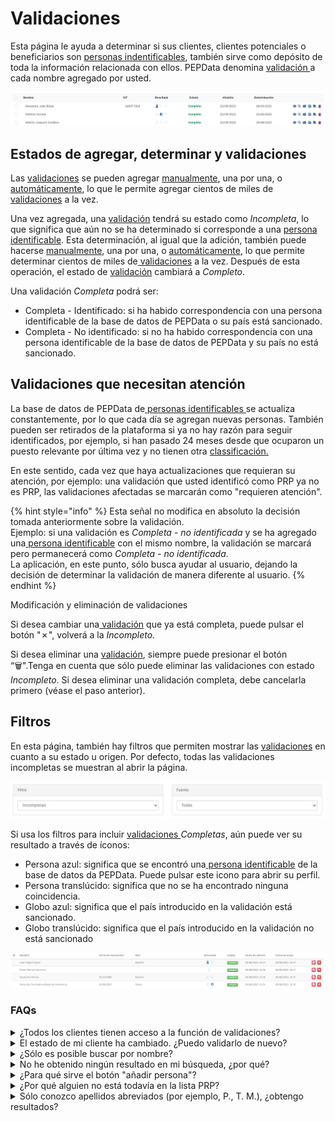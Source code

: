 # Validaciones

Esta página le ayuda a determinar si sus clientes, clientes potenciales o beneficiarios son [personas indentificables](../../glossario/glossario-aplicacao.md#persona-identificable), también sirve como depósito de toda la información relacionada con ellos. PEPData denomina [validación ](../../glossario/glossario-aplicacao.md#validacion)a cada nombre agregado por usted.

![Tabla de validaciones](../../.gitbook/assets/g.jpg)

## Estados de agregar, determinar y validaciones

Las [validaciones](../../glossario/glossario-aplicacao.md#validacion) se pueden agregar [manualmente](adicao-manual.md), una por una, o [automáticamente](upload-de-validacoes.md), lo que le permite agregar cientos de miles de [validaciones](../../glossario/glossario-aplicacao.md#validacion) a la vez.

Una vez agregada, una [validación](../../glossario/glossario-aplicacao.md#validacion) tendrá su estado como _Incompleta_, lo que significa que aún no se ha determinado si corresponde a una [persona identificable](../../glossario/glossario-aplicacao.md#persona-identificable). Esta determinación, al igual que la adición, también puede hacerse [manualmente](analise-manual.md), una por una, o [automáticamente](aplicacao-de-regras.md), lo que permite determinar cientos de miles de[ validaciones](../../glossario/glossario-aplicacao.md#validacion) a la vez. Después de esta operación, el estado de [validación](../../glossario/glossario-aplicacao.md#validacion) cambiará a _Completo_.&#x20;

Una validación _Completa_ podrá ser:&#x20;

* Completa - Identificado: si ha habido correspondencia con una persona identificable de la base de datos de PEPData o su país está sancionado.
* Completa - No identificado: si no ha habido correspondencia con una persona identificable de la base de datos de PEPData y su país no está sancionado.

## Validaciones que necesitan atención

La base de datos de PEPData de[ personas identificables ](../../glossario/glossario-aplicacao.md#persona-identificable)se actualiza constantemente, por lo que cada día se agregan nuevas personas. También pueden ser retirados de la plataforma si ya no hay razón para seguir identificados, por ejemplo, si han pasado 24 meses desde que ocuparon un puesto relevante por última vez y no tienen otra [classificación.](../../glossario/glossario-aplicacao.md#classificacion)

En este sentido, cada vez que haya actualizaciones que requieran su atención, por ejemplo: una validación que usted identificó como PRP ya no es PRP, las validaciones afectadas se marcarán como "requieren atención".

{% hint style="info" %}
Esta señal no modifica en absoluto la decisión tomada anteriormente sobre la validación. \
Ejemplo: si una validación es _Completa_ - _no identificada_ y se ha agregado una[ persona identificable](../../glossario/glossario-aplicacao.md#persona-identificable) con el mismo nombre, la validación se marcará pero permanecerá como _Completa_ - _no identificada_.\
La aplicación, en este punto, sólo busca ayudar al usuario, dejando la decisión de determinar la validación de manera diferente al usuario.
{% endhint %}

Modificación y eliminación de validaciones

Si desea cambiar una[ validación](../../glossario/glossario-aplicacao.md#validacion) que ya está completa, puede pulsar el botón "✗", volverá a la _Incompleto._

Si desea eliminar una [validación](../../glossario/glossario-aplicacao.md#validacion), siempre puede presionar el botón “🗑️".Tenga en cuenta que sólo puede eliminar las validaciones con estado _Incompleto_. Si desea eliminar una validación completa, debe cancelarla primero (véase el paso anterior).

## Filtros

En esta página, también hay filtros que permiten mostrar las [validaciones](../../glossario/glossario-aplicacao.md#validacion) en cuanto a su estado u origen. Por defecto, todas las validaciones incompletas se muestran al abrir la página.

![Filtros de validaciones](../../.gitbook/assets/filtros-validações.jpg)

Si usa los filtros para incluir [validaciones ](../../glossario/glossario-aplicacao.md#validacion)_Completas_, aún puede ver su resultado a través de íconos:

* Persona azul: significa que se encontró una[ persona identificable](../../glossario/glossario-aplicacao.md#persona-identificable) de la base de datos da PEPData. Puede pulsar este icono para abrir su perfil.
* Persona translúcido: significa que no se ha encontrado ninguna coincidencia.
* Globo azul: significa que el país introducido en la validación está sancionado.
* Globo translúcido: significa que el país introducido en la validación no está sancionado

![Ejemplo de validaciones completas](../../.gitbook/assets/validações-feitas.jpg)

### FAQs

<details>

<summary>¿Todos los clientes tienen acceso a la función de validaciones?</summary>

No. Esta funcionalidad es de pago, por lo que es exclusiva para quienes la hayan adquirido.

</details>

<details>

<summary>El estado de mi cliente ha cambiado. ¿Puedo validarlo de nuevo?</summary>

Sí. Cuando reciba una notificación de que el estado de un cliente ha cambiado, puede volver al menú de validaciones y ver los detalles de esa persona.

</details>

<details>

<summary>¿Sólo es posible buscar por nombre?</summary>

La búsqueda puede realizarse con dos nombres y/o fecha de nacimiento y país. Estos datos se utilizan para cumplir plenamente con la ley RGPD.

</details>

<details>

<summary>No he obtenido ningún resultado en mi búsqueda, ¿por qué?</summary>

Si no obtiene ningún resultado, significa que en las listas de plataforma no hay ningún nombre con algún grado de similitud con el nombre introducido. En este caso, se le puede considerar una persona "no identificable".

Si está seguro de que esta persona es identificable, puede consultar: «[¿Para qué sirve el botón "añadir persona"?](./#undefined)»

</details>

<details>

<summary>¿Para qué sirve el botón "añadir persona"?</summary>

El botón "añadir persona" se utiliza para poner a una persona bajo vigilancia si usted la reconoce como PRP, miembro de la familia o asociado de PRP, pero que aún no figura en la plataforma. De este modo, puede añadir directamente una persona a su base de datos y validarla automáticamente.

</details>

<details>

<summary>¿Por qué alguien no está todavía en la lista PRP?</summary>

Cuando el nombre que busca aún no está disponible en las listas de PEPData, es porque la fuente oficial aún no está disponible. Todas las fuentes utilizadas por PEPData son oficiales y se comprueban regularmente, actualizando nuestras listas de forma permanente.

</details>

<details>

<summary>Sólo conozco apellidos abreviados (por ejemplo, P., T. M.), ¿obtengo resultados?</summary>

Sí, puede obtener resultados con abreviaturas. Sin embargo, también es importante definir bien las reglas de validación para no obtener resultados engañosos. Para que los resultados sean más fiables, el nombre debe estar completo o tener al menos dos nombres completos y la fecha de nacimiento. &#x20;

Cuanto más completos sean los datos introducidos, menos falsos positivos obtendrá.&#x20;

</details>

